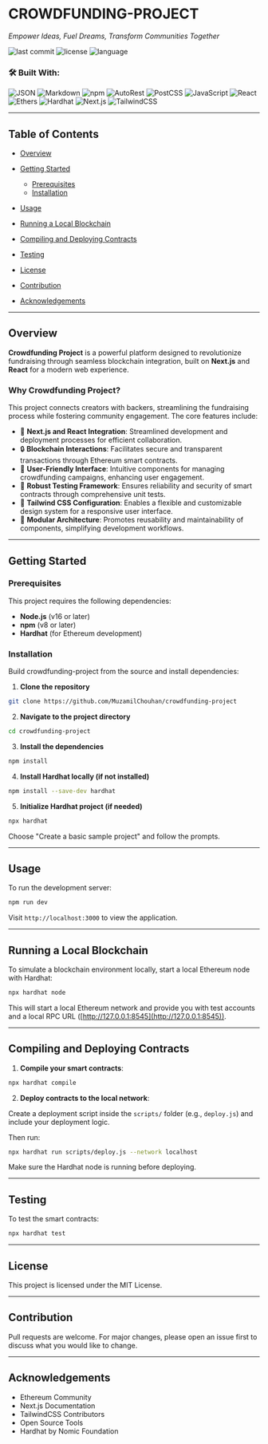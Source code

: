 # CROWDFUNDING-PROJECT

*Empower Ideas, Fuel Dreams, Transform Communities Together*

![last commit](https://img.shields.io/github/last-commit/MuzamilChouhan/crowdfunding-project)
![license](https://img.shields.io/github/license/MuzamilChouhan/crowdfunding-project)
![language](https://img.shields.io/github/languages/top/MuzamilChouhan/crowdfunding-project)

### 🛠 Built With:

![JSON](https://img.shields.io/badge/-JSON-informational)
![Markdown](https://img.shields.io/badge/-Markdown-informational)
![npm](https://img.shields.io/badge/-npm-informational)
![AutoRest](https://img.shields.io/badge/-AutoRest-informational)
![PostCSS](https://img.shields.io/badge/-PostCSS-informational)
![JavaScript](https://img.shields.io/badge/-JavaScript-informational)
![React](https://img.shields.io/badge/-React-informational)
![Ethers](https://img.shields.io/badge/-Ethers-informational)
![Hardhat](https://img.shields.io/badge/-Hardhat-informational)
![Next.js](https://img.shields.io/badge/-Next.js-informational)
![TailwindCSS](https://img.shields.io/badge/-TailwindCSS-informational)

---

## Table of Contents

* [Overview](#overview)
* [Getting Started](#getting-started)

  * [Prerequisites](#prerequisites)
  * [Installation](#installation)
* [Usage](#usage)
* [Running a Local Blockchain](#running-a-local-blockchain)
* [Compiling and Deploying Contracts](#compiling-and-deploying-contracts)
* [Testing](#testing)
* [License](#license)
* [Contribution](#contribution)
* [Acknowledgements](#acknowledgements)

---

## Overview

**Crowdfunding Project** is a powerful platform designed to revolutionize fundraising through seamless blockchain integration, built on **Next.js** and **React** for a modern web experience.

### Why Crowdfunding Project?

This project connects creators with backers, streamlining the fundraising process while fostering community engagement. The core features include:

* 🚀 **Next.js and React Integration**: Streamlined development and deployment processes for efficient collaboration.
* 🔒 **Blockchain Interactions**: Facilitates secure and transparent transactions through Ethereum smart contracts.
* 🎯 **User-Friendly Interface**: Intuitive components for managing crowdfunding campaigns, enhancing user engagement.
* 🧪 **Robust Testing Framework**: Ensures reliability and security of smart contracts through comprehensive unit tests.
* 🎨 **Tailwind CSS Configuration**: Enables a flexible and customizable design system for a responsive user interface.
* 🧩 **Modular Architecture**: Promotes reusability and maintainability of components, simplifying development workflows.

---

## Getting Started

### Prerequisites

This project requires the following dependencies:

* **Node.js** (v16 or later)
* **npm** (v8 or later)
* **Hardhat** (for Ethereum development)

### Installation

Build crowdfunding-project from the source and install dependencies:

1. **Clone the repository**

```bash
git clone https://github.com/MuzamilChouhan/crowdfunding-project
```

2. **Navigate to the project directory**

```bash
cd crowdfunding-project
```

3. **Install the dependencies**

```bash
npm install
```

4. **Install Hardhat locally (if not installed)**

```bash
npm install --save-dev hardhat
```

5. **Initialize Hardhat project (if needed)**

```bash
npx hardhat
```

Choose "Create a basic sample project" and follow the prompts.

---

## Usage

To run the development server:

```bash
npm run dev
```

Visit `http://localhost:3000` to view the application.

---

## Running a Local Blockchain

To simulate a blockchain environment locally, start a local Ethereum node with Hardhat:

```bash
npx hardhat node
```

This will start a local Ethereum network and provide you with test accounts and a local RPC URL ([http://127.0.0.1:8545](http://127.0.0.1:8545)).

---

## Compiling and Deploying Contracts

1. **Compile your smart contracts**:

```bash
npx hardhat compile
```

2. **Deploy contracts to the local network**:

Create a deployment script inside the `scripts/` folder (e.g., `deploy.js`) and include your deployment logic.

Then run:

```bash
npx hardhat run scripts/deploy.js --network localhost
```

Make sure the Hardhat node is running before deploying.

---

## Testing

To test the smart contracts:

```bash
npx hardhat test
```

---

## License

This project is licensed under the MIT License.

---

## Contribution

Pull requests are welcome. For major changes, please open an issue first to discuss what you would like to change.

---

## Acknowledgements

* Ethereum Community
* Next.js Documentation
* TailwindCSS Contributors
* Open Source Tools
* Hardhat by Nomic Foundation
